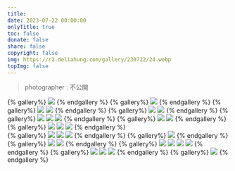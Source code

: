 ```yaml
---
title: 
date: 2023-07-22 00:00:00
onlyTitle: true
toc: false
donate: false
share: false
copyright: false
img: https://r2.deliahung.com/gallery/230722/24.webp
topImg: false
---
```


> photographer : 不公開

{% gallery%}
![](https://r2.deliahung.com/gallery/230722/21.webp)
{% endgallery %}
{% gallery%}
![](https://r2.deliahung.com/gallery/230722/22.webp)
{% endgallery %}
{% gallery%}
![](https://r2.deliahung.com/gallery/230722/23.webp)
![](https://r2.deliahung.com/gallery/230722/24.webp)
{% endgallery %}
{% gallery%}
![](https://r2.deliahung.com/gallery/230722/25.webp)
![](https://r2.deliahung.com/gallery/230722/26.webp)
{% endgallery %}
{% gallery%}
![](https://r2.deliahung.com/gallery/230722/27.webp)
![](https://r2.deliahung.com/gallery/230722/28.webp)
![](https://r2.deliahung.com/gallery/230722/29.webp)
{% endgallery %}
{% gallery%}
![](https://r2.deliahung.com/gallery/230722/03.webp)
![](https://r2.deliahung.com/gallery/230722/04.webp)
{% endgallery %}
{% gallery%}
![](https://r2.deliahung.com/gallery/230722/05.webp)
![](https://r2.deliahung.com/gallery/230722/06.webp)
![](https://r2.deliahung.com/gallery/230722/08.webp)
{% endgallery %}    
{% gallery%}
![](https://r2.deliahung.com/gallery/230722/09.webp)
![](https://r2.deliahung.com/gallery/230722/10.webp)
![](https://r2.deliahung.com/gallery/230722/11.webp)
{% endgallery %}
{% gallery%}
![](https://r2.deliahung.com/gallery/230722/41.webp)
{% endgallery %}
{% gallery%}
![](https://r2.deliahung.com/gallery/230722/01.webp)
![](https://r2.deliahung.com/gallery/230722/07.webp)
{% endgallery %}
{% gallery%}
![](https://r2.deliahung.com/gallery/230722/59.webp)
![](https://r2.deliahung.com/gallery/230722/17.webp)
![](https://r2.deliahung.com/gallery/230722/18.webp)
![](https://r2.deliahung.com/gallery/230722/16.webp)
{% endgallery %}
{% gallery%}
![](https://r2.deliahung.com/gallery/230722/13.webp)
![](https://r2.deliahung.com/gallery/230722/14.webp)
![](https://r2.deliahung.com/gallery/230722/15.webp)
{% endgallery %}
{% gallery%}
![](https://r2.deliahung.com/gallery/230722/02.webp)
{% endgallery %}